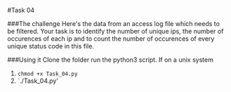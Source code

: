 #Task 04

###The challenge
Here's the data from an access log file which needs to be filtered.
Your task is to identify the number of unique ips, the number of occurences of each ip and to count the number of occurences of every unique status code in this file.

###Using it
Clone the folder run the python3 script.
If on a unix system 
1. `chmod +x Task_04.py`
2. `./Task_04.py'
